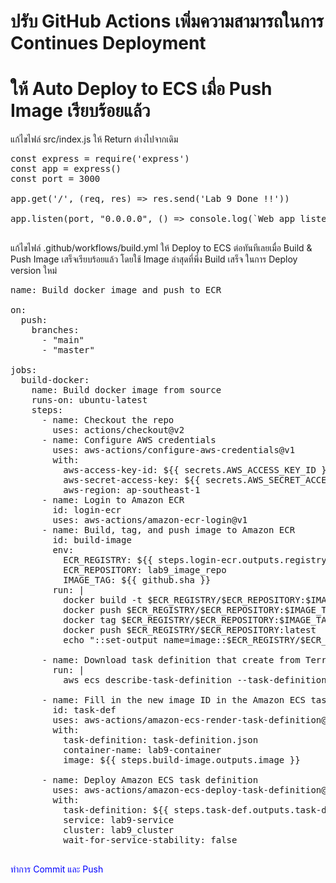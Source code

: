 # ปรับ GitHub Actions เพิ่มความสามารถในการ Continues Deployment
# ให้ Auto Deploy to ECS เมื่อ Push Image เรียบร้อยแล้ว

แก้ไขไฟล์ src/index.js ให้ Return ต่างไปจากเดิม
<pre class="file" data-filename="src/index.js" data-target="replace">const express = require('express')
const app = express()
const port = 3000

app.get('/', (req, res) => res.send('Lab 9 Done !!'))

app.listen(port, "0.0.0.0", () => console.log(`Web app listening on port ${port}!`))

</pre>


แก้ไขไฟล์ .github/workflows/build.yml ให้ Deploy to ECS ต่อทันทีเลยเมื่อ Build & Push Image เสร็จเรียบร้อยแล้ว
โดยใช้ Image ล่าสุดที่พึ่ง Build เสร็จ ในการ Deploy version ใหม่

<pre class="file" data-filename=".github/workflows/build.yml" data-target="replace">name: Build docker image and push to ECR

on:
  push:
    branches:
      - "main"
      - "master"

jobs:
  build-docker:
    name: Build docker image from source
    runs-on: ubuntu-latest
    steps:
      - name: Checkout the repo
        uses: actions/checkout@v2
      - name: Configure AWS credentials
        uses: aws-actions/configure-aws-credentials@v1
        with:
          aws-access-key-id: ${{ secrets.AWS_ACCESS_KEY_ID }}
          aws-secret-access-key: ${{ secrets.AWS_SECRET_ACCESS_KEY }}
          aws-region: ap-southeast-1
      - name: Login to Amazon ECR
        id: login-ecr
        uses: aws-actions/amazon-ecr-login@v1
      - name: Build, tag, and push image to Amazon ECR
        id: build-image
        env:
          ECR_REGISTRY: ${{ steps.login-ecr.outputs.registry }}
          ECR_REPOSITORY: lab9_image_repo
          IMAGE_TAG: ${{ github.sha }}
        run: |
          docker build -t $ECR_REGISTRY/$ECR_REPOSITORY:$IMAGE_TAG -f src/Dockerfile src
          docker push $ECR_REGISTRY/$ECR_REPOSITORY:$IMAGE_TAG
          docker tag $ECR_REGISTRY/$ECR_REPOSITORY:$IMAGE_TAG $ECR_REGISTRY/$ECR_REPOSITORY:latest
          docker push $ECR_REGISTRY/$ECR_REPOSITORY:latest
          echo "::set-output name=image::$ECR_REGISTRY/$ECR_REPOSITORY:$IMAGE_TAG"

      - name: Download task definition that create from Terraform
        run: |
          aws ecs describe-task-definition --task-definition lab9-task --query taskDefinition > task-definition.json

      - name: Fill in the new image ID in the Amazon ECS task definition
        id: task-def
        uses: aws-actions/amazon-ecs-render-task-definition@v1
        with:
          task-definition: task-definition.json
          container-name: lab9-container
          image: ${{ steps.build-image.outputs.image }}

      - name: Deploy Amazon ECS task definition
        uses: aws-actions/amazon-ecs-deploy-task-definition@v1
        with:
          task-definition: ${{ steps.task-def.outputs.task-definition }}
          service: lab9-service
          cluster: lab9_cluster
          wait-for-service-stability: false

</pre>

<span style="color: blue">ทำการ Commit และ Push</span>
